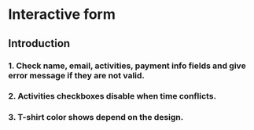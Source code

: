 # Interactive form
## Introduction
### 1. Check name, email, activities, payment info fields and give error message if they are not valid.
### 2. Activities checkboxes disable when time conflicts.
### 3. T-shirt color shows depend on the design.